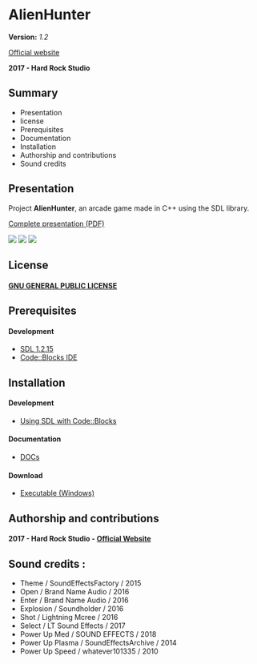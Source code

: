 # AlienHunter
__Version:__ _1.2_

[Official website]()

__2017 - Hard Rock Studio__

## Summary
* Presentation
* license
* Prerequisites
* Documentation
* Installation
* Authorship and contributions
* Sound credits

## Presentation
Project __AlienHunter__, an arcade game made in C++ using the SDL library.

[Complete presentation (PDF)]()

![](https://drive.google.com/uc?id=1nMbHOBRAid5IAwkqCGt96Czs3mcmdn6M)
![](https://drive.google.com/uc?id=1elVQ0scD7u1PO_MpN901Lkjs2rK1WbuN)
![](https://drive.google.com/uc?id=1LCvxh32fbvtyrWb-HgXWsme05UBykKGH)

## License
#### [GNU GENERAL PUBLIC LICENSE](https://drive.google.com/open?id=11ZTUlB6qpoKk_XgD6_dtKntQOfCsuQj8)

## Prerequisites
#### Development
* [SDL 1.2.15](https://www.libsdl.org/)
* [Code::Blocks IDE](http://www.codeblocks.org/)

## Installation
#### Development
* [Using SDL with Code::Blocks](http://wiki.codeblocks.org/index.php/Using_SDL_with_Code::Blocks)

#### Documentation
* [DOCs]()

#### Download
* [Executable (Windows)](https://drive.google.com/open?id=1FP47tFF2mMHvEiDPcmu-jfQCFeKv0a6_)

## Authorship and contributions
#### 2017 - Hard Rock Studio - [Official Website]()

## Sound credits :
* Theme / SoundEffectsFactory / 2015
* Open / Brand Name Audio / 2016
* Enter / Brand Name Audio / 2016
* Explosion / Soundholder / 2016
* Shot / Lightning Mcree / 2016
* Select / LT Sound Effects / 2017
* Power Up Med / SOUND EFFECTS / 2018
* Power Up Plasma / SoundEffectsArchive / 2014
* Power Up Speed / whatever101335 / 2010
